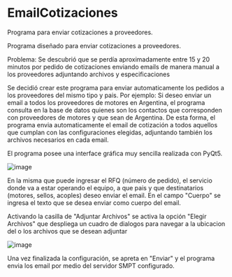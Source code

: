 # EmailCotizaciones
Programa para enviar cotizaciones a proveedores.

Programa diseñado para enviar cotizaciones a proveedores.

Problema: Se descubrió que se perdía aproximadamente entre 15 y 20 minutos por pedido de cotizaciones enviando emails de manera manual a los proveedores adjuntando archivos y especificaciones

Se decidió crear este programa para enviar automaticamente los pedidos a los proveedores del mismo tipo y pais. Por ejemplo: Si deseo enviar un email a todos los proveedores de motores en Argentina, el programa consulta en la base de datos quienes son los contactos que corresponden con proveedores de motores y que sean de Argentina.
De esta forma, el programa envia automaticamente el email de cotización a todos aquellos que cumplan con las configuraciones elegidas, adjuntando también los archivos necesarios en cada email.

El programa posee una interface gráfica muy sencilla realizada con PyQt5.

![image](https://user-images.githubusercontent.com/94491753/167318443-a9429f0c-bb2c-49db-8822-87722ade018b.png)

En la misma que puede ingresar el RFQ (número de pedido), el servicio donde va a estar operando el equipo, a que pais y que destinatarios (motores, sellos, acoples) deseo enviar el email. En el campo "Cuerpo" se ingresa el texto que se desea enviar como cuerpo del email.

Activando la casilla de "Adjuntar Archivos" se activa la opción "Elegir Archivos" que despliega un cuadro de dialogos para navegar a la ubicacion del o los archivos que se desean adjuntar

![image](https://user-images.githubusercontent.com/94491753/167318608-6ef18f1c-6e92-4d8b-b36a-aea01c99dd4f.png)

Una vez finalizada la configuración, se apreta en "Enviar" y el programa envia los email por medio del servidor SMPT configurado.
